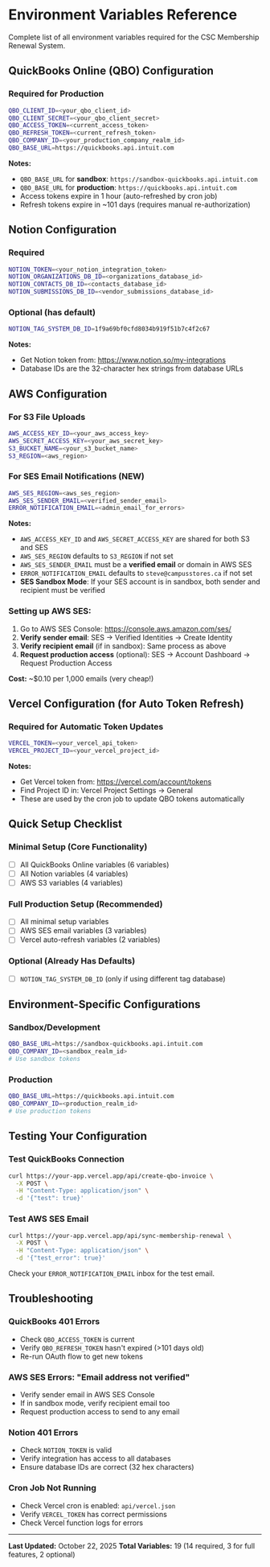 # Environment Variables Reference

Complete list of all environment variables required for the CSC Membership Renewal System.

## QuickBooks Online (QBO) Configuration

### Required for Production
```bash
QBO_CLIENT_ID=<your_qbo_client_id>
QBO_CLIENT_SECRET=<your_qbo_client_secret>
QBO_ACCESS_TOKEN=<current_access_token>
QBO_REFRESH_TOKEN=<current_refresh_token>
QBO_COMPANY_ID=<your_production_company_realm_id>
QBO_BASE_URL=https://quickbooks.api.intuit.com
```

**Notes:**
- `QBO_BASE_URL` for **sandbox**: `https://sandbox-quickbooks.api.intuit.com`
- `QBO_BASE_URL` for **production**: `https://quickbooks.api.intuit.com`
- Access tokens expire in 1 hour (auto-refreshed by cron job)
- Refresh tokens expire in ~101 days (requires manual re-authorization)

## Notion Configuration

### Required
```bash
NOTION_TOKEN=<your_notion_integration_token>
NOTION_ORGANIZATIONS_DB_ID=<organizations_database_id>
NOTION_CONTACTS_DB_ID=<contacts_database_id>
NOTION_SUBMISSIONS_DB_ID=<vendor_submissions_database_id>
```

### Optional (has default)
```bash
NOTION_TAG_SYSTEM_DB_ID=1f9a69bf0cfd8034b919f51b7c4f2c67
```

**Notes:**
- Get Notion token from: https://www.notion.so/my-integrations
- Database IDs are the 32-character hex strings from database URLs

## AWS Configuration

### For S3 File Uploads
```bash
AWS_ACCESS_KEY_ID=<your_aws_access_key>
AWS_SECRET_ACCESS_KEY=<your_aws_secret_key>
S3_BUCKET_NAME=<your_s3_bucket_name>
S3_REGION=<aws_region>
```

### For SES Email Notifications (NEW)
```bash
AWS_SES_REGION=<aws_ses_region>
AWS_SES_SENDER_EMAIL=<verified_sender_email>
ERROR_NOTIFICATION_EMAIL=<admin_email_for_errors>
```

**Notes:**
- `AWS_ACCESS_KEY_ID` and `AWS_SECRET_ACCESS_KEY` are shared for both S3 and SES
- `AWS_SES_REGION` defaults to `S3_REGION` if not set
- `AWS_SES_SENDER_EMAIL` must be a **verified email** or domain in AWS SES
- `ERROR_NOTIFICATION_EMAIL` defaults to `steve@campusstores.ca` if not set
- **SES Sandbox Mode**: If your SES account is in sandbox, both sender and recipient must be verified

### Setting up AWS SES:
1. Go to AWS SES Console: https://console.aws.amazon.com/ses/
2. **Verify sender email**: SES → Verified Identities → Create Identity
3. **Verify recipient email** (if in sandbox): Same process as above
4. **Request production access** (optional): SES → Account Dashboard → Request Production Access

**Cost:** ~$0.10 per 1,000 emails (very cheap!)

## Vercel Configuration (for Auto Token Refresh)

### Required for Automatic Token Updates
```bash
VERCEL_TOKEN=<your_vercel_api_token>
VERCEL_PROJECT_ID=<your_vercel_project_id>
```

**Notes:**
- Get Vercel token from: https://vercel.com/account/tokens
- Find Project ID in: Vercel Project Settings → General
- These are used by the cron job to update QBO tokens automatically

## Quick Setup Checklist

### Minimal Setup (Core Functionality)
- [ ] All QuickBooks Online variables (6 variables)
- [ ] All Notion variables (4 variables)
- [ ] AWS S3 variables (4 variables)

### Full Production Setup (Recommended)
- [ ] All minimal setup variables
- [ ] AWS SES email variables (3 variables)
- [ ] Vercel auto-refresh variables (2 variables)

### Optional (Already Has Defaults)
- [ ] `NOTION_TAG_SYSTEM_DB_ID` (only if using different tag database)

## Environment-Specific Configurations

### Sandbox/Development
```bash
QBO_BASE_URL=https://sandbox-quickbooks.api.intuit.com
QBO_COMPANY_ID=<sandbox_realm_id>
# Use sandbox tokens
```

### Production
```bash
QBO_BASE_URL=https://quickbooks.api.intuit.com
QBO_COMPANY_ID=<production_realm_id>
# Use production tokens
```

## Testing Your Configuration

### Test QuickBooks Connection
```bash
curl https://your-app.vercel.app/api/create-qbo-invoice \
  -X POST \
  -H "Content-Type: application/json" \
  -d '{"test": true}'
```

### Test AWS SES Email
```bash
curl https://your-app.vercel.app/api/sync-membership-renewal \
  -X POST \
  -H "Content-Type: application/json" \
  -d '{"test_error": true}'
```

Check your `ERROR_NOTIFICATION_EMAIL` inbox for the test email.

## Troubleshooting

### QuickBooks 401 Errors
- Check `QBO_ACCESS_TOKEN` is current
- Verify `QBO_REFRESH_TOKEN` hasn't expired (>101 days old)
- Re-run OAuth flow to get new tokens

### AWS SES Errors: "Email address not verified"
- Verify sender email in AWS SES Console
- If in sandbox mode, verify recipient email too
- Request production access to send to any email

### Notion 401 Errors
- Check `NOTION_TOKEN` is valid
- Verify integration has access to all databases
- Ensure database IDs are correct (32 hex characters)

### Cron Job Not Running
- Check Vercel cron is enabled: `api/vercel.json`
- Verify `VERCEL_TOKEN` has correct permissions
- Check Vercel function logs for errors

---

**Last Updated:** October 22, 2025
**Total Variables:** 19 (14 required, 3 for full features, 2 optional)

